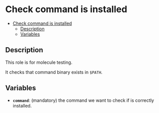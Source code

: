 # Check command is installed

- [Check command is installed](#check-command-is-installed)
  - [Description](#description)
  - [Variables](#variables)

## Description

This role is for molecule testing.

It checks that command binary exists in `$PATH`.

## Variables

- **`command`**: (mandatory) the command we want to check if is correctly installed.
